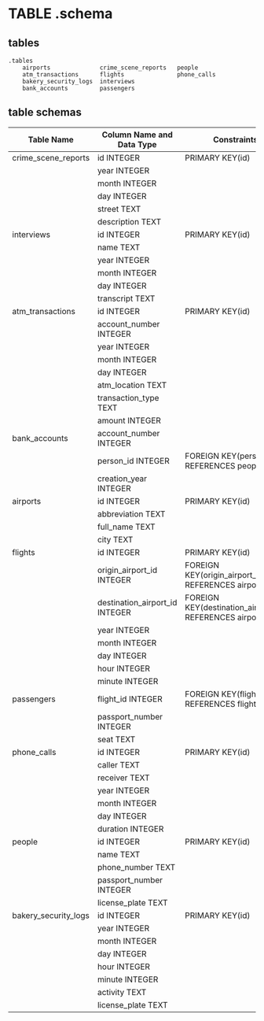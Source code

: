 # TABLE .schema

## tables

    .tables
        airports              crime_scene_reports   people
        atm_transactions      flights               phone_calls
        bakery_security_logs  interviews
        bank_accounts         passengers

## table schemas

| Table Name | Column Name and Data Type | Constraints |
| --- | --- | --- |
| crime_scene_reports | id INTEGER | PRIMARY KEY(id) |
| | year INTEGER | |
| | month INTEGER | |
| | day INTEGER | |
| | street TEXT | |
| | description TEXT | |
| interviews | id INTEGER | PRIMARY KEY(id) |
| | name TEXT | |
| | year INTEGER | |
| | month INTEGER | |
| | day INTEGER | |
| | transcript TEXT | |
| atm_transactions | id INTEGER | PRIMARY KEY(id) |
| | account_number INTEGER | |
| | year INTEGER | |
| | month INTEGER | |
| | day INTEGER | |
| | atm_location TEXT | |
| | transaction_type TEXT | |
| | amount INTEGER | |
| bank_accounts | account_number INTEGER | |
| | person_id INTEGER | FOREIGN KEY(person_id) REFERENCES people(id) |
| | creation_year INTEGER | |
| airports | id INTEGER | PRIMARY KEY(id) |
| | abbreviation TEXT | |
| | full_name TEXT | |
| | city TEXT | |
| flights | id INTEGER | PRIMARY KEY(id) |
| | origin_airport_id INTEGER | FOREIGN KEY(origin_airport_id) REFERENCES airports(id) |
| | destination_airport_id INTEGER | FOREIGN KEY(destination_airport_id) REFERENCES airports(id) |
| | year INTEGER | |
| | month INTEGER | |
| | day INTEGER | |
| | hour INTEGER | |
| | minute INTEGER | |
| passengers | flight_id INTEGER | FOREIGN KEY(flight_id) REFERENCES flights(id) |
| | passport_number INTEGER | |
| | seat TEXT | |
| phone_calls | id INTEGER | PRIMARY KEY(id) |
| | caller TEXT | |
| | receiver TEXT | |
| | year INTEGER | |
| | month INTEGER | |
| | day INTEGER | |
| | duration INTEGER | |
| people | id INTEGER | PRIMARY KEY(id) |
| | name TEXT | |
| | phone_number TEXT | |
| | passport_number INTEGER | |
| | license_plate TEXT | |
| bakery_security_logs | id INTEGER | PRIMARY KEY(id) |
| | year INTEGER | |
| | month INTEGER | |
| | day INTEGER | |
| | hour INTEGER | |
| | minute INTEGER | |
| | activity TEXT | |
| | license_plate TEXT | |